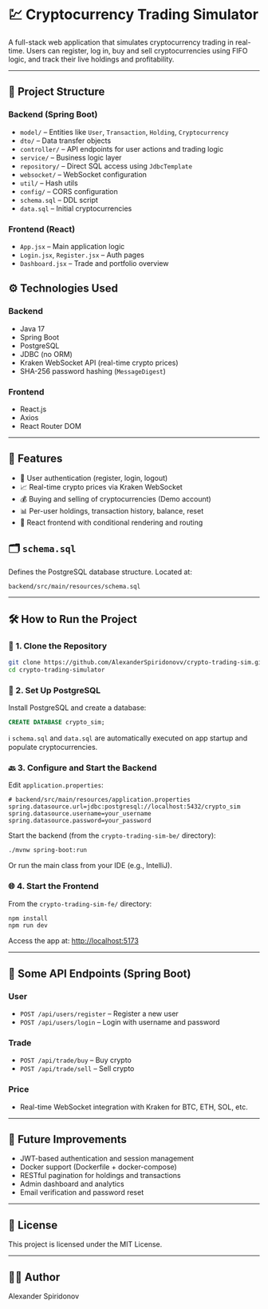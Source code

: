 # 💹 Cryptocurrency Trading Simulator

A full-stack web application that simulates cryptocurrency trading in real-time. Users can register, log in, buy and sell cryptocurrencies using FIFO logic, and track their live holdings and profitability.

---

## 📁 Project Structure


### Backend (Spring Boot)
- `model/` – Entities like `User`, `Transaction`, `Holding`, `Cryptocurrency`
- `dto/` – Data transfer objects
- `controller/` – API endpoints for user actions and trading logic
- `service/` – Business logic layer
- `repository/` – Direct SQL access using `JdbcTemplate`
- `websocket/` – WebSocket configuration
- `util/` – Hash utils
- `config/` – CORS configuration
- `schema.sql` – DDL script
- `data.sql` – Initial cryptocurrencies


### Frontend (React)
- `App.jsx` – Main application logic
- `Login.jsx`, `Register.jsx` – Auth pages
- `Dashboard.jsx` – Trade and portfolio overview

## ⚙️ Technologies Used

### Backend
- Java 17
- Spring Boot
- PostgreSQL
- JDBC (no ORM)
- Kraken WebSocket API (real-time crypto prices)
- SHA-256 password hashing (`MessageDigest`)

### Frontend
- React.js
- Axios
- React Router DOM

---

## 🧠 Features

- 🔐 User authentication (register, login, logout)
- 📈 Real-time crypto prices via Kraken WebSocket
- 💰 Buying and selling of cryptocurrencies (Demo account)
- 📊 Per-user holdings, transaction history, balance, reset
- 🔄 React frontend with conditional rendering and routing



## 🗂️ `schema.sql`

Defines the PostgreSQL database structure. Located at:

`backend/src/main/resources/schema.sql`


---

## 🛠️ How to Run the Project

### 📂 1. Clone the Repository

```bash
git clone https://github.com/AlexanderSpiridonovv/crypto-trading-sim.git
cd crypto-trading-simulator
```

### 🐘 2. Set Up PostgreSQL

Install PostgreSQL and create a database:

```sql
CREATE DATABASE crypto_sim;
```

ℹ️ `schema.sql` and `data.sql` are automatically executed on app startup and populate cryptocurrencies.

### 🔙 3. Configure and Start the Backend

Edit `application.properties`:

```properties
# backend/src/main/resources/application.properties
spring.datasource.url=jdbc:postgresql://localhost:5432/crypto_sim
spring.datasource.username=your_username
spring.datasource.password=your_password
```

Start the backend (from the `crypto-trading-sim-be/` directory):

```bash
./mvnw spring-boot:run
```

Or run the main class from your IDE (e.g., IntelliJ).

### 🌐 4. Start the Frontend

From the `crypto-trading-sim-fe/` directory:

```bash
npm install
npm run dev
```

Access the app at: [http://localhost:5173](http://localhost:5173)

---

## 🔐 Some API Endpoints (Spring Boot)

### User
- `POST /api/users/register` – Register a new user
- `POST /api/users/login` – Login with username and password

### Trade
- `POST /api/trade/buy` – Buy crypto
- `POST /api/trade/sell` – Sell crypto

### Price
- Real-time WebSocket integration with Kraken for BTC, ETH, SOL, etc.

---

## 🚀 Future Improvements

- JWT-based authentication and session management
- Docker support (Dockerfile + docker-compose)
- RESTful pagination for holdings and transactions
- Admin dashboard and analytics
- Email verification and password reset

---

## 📜 License

This project is licensed under the MIT License.

---

## 👨‍💻 Author

Alexander Spiridonov
